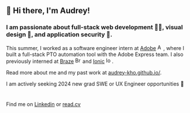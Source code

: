 ## 👋 Hi there, I'm Audrey!

### I am passionate about full-stack web development 👩‍💻, visual design 🎨, and application security 🔐.

This summer, I worked as a software engineer intern at [Adobe](https://www.adobe.com/) <img src="https://seeklogo.com/images/A/adobe-experience-cloud-cc-logo-68AF508F01-seeklogo.com.png" alt="Adobe logo" width=16>, where I built a full-stack PTO automation tool with the Adobe Express team. I also previously interned at [Braze](https://www.braze.com/) <img src="https://companieslogo.com/img/orig/BRZE.D-8b6c9828.png?t=1636485392" alt="Braze logo" width=16> and [Ionic](https://ionic.io/) <img src="https://images.prismic.io/ionicframeworkcom/66cfdbef-e59d-463a-8e24-12cb233e9d97_ionic+logo+blue.png?auto=compress,format" alt="Ionic logo" width=16>. 

Read more about me and my past work at [audrey-kho.github.io/](https://audrey-kho.github.io/).

I am actively seeking 2024 new grad SWE or UX Engineer opportunities 🌟
#
Find me on [Linkedin](https://www.linkedin.com/in/audrey-kho/) or [read.cv](https://read.cv/audreykho)
